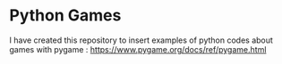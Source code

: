 # Python Games

I have created this repository to insert examples of python codes about games with pygame : https://www.pygame.org/docs/ref/pygame.html
